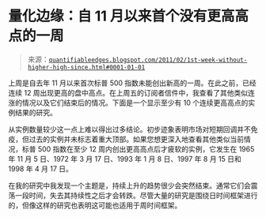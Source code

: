 <!--yml

分类：未分类

date: 2024-05-18 09:00:24

-->

# 量化边缘：自 11 月以来首个没有更高高点的一周

> 来源：[`quantifiableedges.blogspot.com/2011/02/1st-week-without-higher-high-since.html#0001-01-01`](http://quantifiableedges.blogspot.com/2011/02/1st-week-without-higher-high-since.html#0001-01-01)

上周是自去年 11 月以来首次标普 500 指数未能创出新高的一周。在此之前，已经连续 12 周出现更高的盘中高点。在上周五的订阅者信件中，我查看了其他类似连涨的情况以及它们结束后的情况。下面是一个显示至少有 10 个连续更高高点的实例结果的研究。

从实例数量较少这一点上难以得出过多结论。初步迹象表明市场对短期回调并不免疫，但过去的实例并未标志着重大顶部。如果您想更深入地查看其他类似当前情况，标普 500 指数在至少 12 周内创出更高高点后才疲软的实例，它发生在 1965 年 11 月 5 日、1972 年 3 月 17 日、1993 年 1 月 8 日、1997 年 8 月 15 日和 1998 年 4 月 17 日。

在我的研究中我发现一个主题是，持续上升的趋势很少会突然结束。通常它们会震荡一段时间，失去其持续性之后才会转跌。尽管大量的研究是围绕日时间框架进行的，但像这样的研究也表明这可能也适用于周时间框架。
